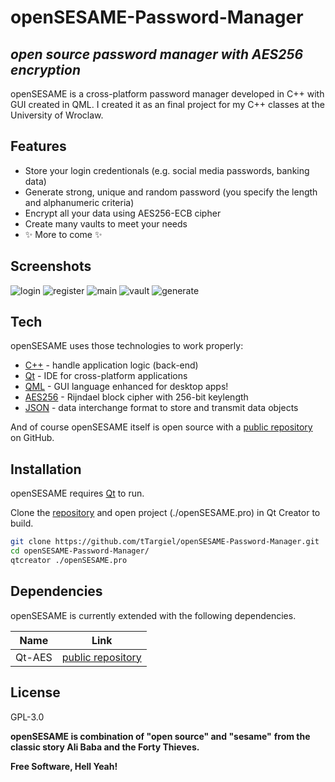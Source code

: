 # openSESAME-Password-Manager
## _open source password manager with AES256 encryption_

openSESAME is a cross-platform password manager developed in C++ with GUI created in QML.
I created it as an final project for my C++ classes at the University of Wroclaw.

## Features

- Store your login credentionals (e.g. social media passwords, banking data)
- Generate strong, unique and random password (you specify the length and alphanumeric criteria)
- Encrypt all your data using AES256-ECB cipher
- Create many vaults to meet your needs
- ✨ More to come ✨


## Screenshots
![login](https://github.com/tTargiel/openSESAME-Password-Manager/tree/main/images/screenshots/login.png?raw=true)
![register](https://github.com/tTargiel/openSESAME-Password-Manager/tree/main/images/screenshots/register.png?raw=true)
![main](https://github.com/tTargiel/openSESAME-Password-Manager/tree/main/images/screenshots/main.png?raw=true)
![vault](https://github.com/tTargiel/openSESAME-Password-Manager/tree/main/images/screenshots/vault.png?raw=true)
![generate](https://github.com/tTargiel/openSESAME-Password-Manager/tree/main/images/screenshots/generate.png?raw=true)


## Tech

openSESAME uses those technologies to work properly:

- [C++] - handle application logic (back-end)
- [Qt] - IDE for cross-platform applications
- [QML] - GUI language enhanced for desktop apps!
- [AES256] - Rijndael block cipher with 256-bit keylength
- [JSON] - data interchange format to store and transmit data objects

And of course openSESAME itself is open source with a [public repository][openSESAME] on GitHub.

## Installation

openSESAME requires [Qt] to run.

Clone the [repository][git-repo-url] and open project (./openSESAME.pro) in Qt Creator to build.

```sh
git clone https://github.com/tTargiel/openSESAME-Password-Manager.git
cd openSESAME-Password-Manager/
qtcreator ./openSESAME.pro
```

## Dependencies

openSESAME is currently extended with the following dependencies.

| Name | Link |
| ------ | ------ |
| Qt-AES | [public repository][QtAES] |

## License

GPL-3.0

**openSESAME is combination of "open source" and "sesame"**
**from the classic story Ali Baba and the Forty Thieves.**

**Free Software, Hell Yeah!**

[//]: # (These are reference links used in the body of this note and get stripped out when the markdown processor does its job. There is no need to format nicely because it shouldn't be seen. Thanks SO - http://stackoverflow.com/questions/4823468/store-comments-in-markdown-syntax)

[openSESAME]: <https://github.com/tTargiel/openSESAME-Password-Manager>
[git-repo-url]: <ttps://github.com/tTargiel/openSESAME-Password-Manager.git>
[C++]: <https://isocpp.org/>
[Qt]: <https://www.qt.io/>
[QML]: <https://doc.qt.io/qt-5/qml-tutorial.html>
[AES256]: <https://en.wikipedia.org/wiki/Advanced_Encryption_Standard>
[JSON]: <https://en.wikipedia.org/wiki/JSON>

[QtAES]: <https://github.com/bricke/Qt-AES>

